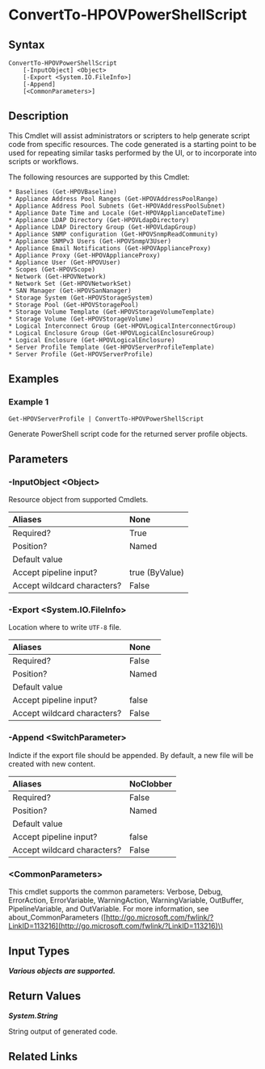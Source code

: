 ﻿---
description: 
---

# ConvertTo-HPOVPowerShellScript

## Syntax

```text
ConvertTo-HPOVPowerShellScript
    [-InputObject] <Object>
    [-Export <System.IO.FileInfo>]
    [-Append]
    [<CommonParameters>]
```

## Description

This Cmdlet will assist administrators or scripters to help generate script code from specific resources.  The code generated is a starting point to be used for repeating similar tasks performed by the UI, or to incorporate into scripts or workflows.

The following resources are supported by this Cmdlet:

	* Baselines (Get-HPOVBaseline)
	* Appliance Address Pool Ranges (Get-HPOVAddressPoolRange)
	* Appliance Address Pool Subnets (Get-HPOVAddressPoolSubnet)
	* Appliance Date Time and Locale (Get-HPOVApplianceDateTime)
	* Appliance LDAP Directory (Get-HPOVLdapDirectory)
	* Appliance LDAP Directory Group (Get-HPOVLdapGroup)
	* Appliance SNMP configuration (Get-HPOVSnmpReadCommunity)
	* Appliance SNMPv3 Users (Get-HPOVSnmpV3User)
	* Appliance Email Notifications (Get-HPOVApplianceProxy)
	* Appliance Proxy (Get-HPOVApplianceProxy)
	* Appliance User (Get-HPOVUser)
	* Scopes (Get-HPOVScope)
	* Network (Get-HPOVNetwork)
	* Network Set (Get-HPOVNetworkSet)
	* SAN Manager (Get-HPOVSanNanager)
	* Storage System (Get-HPOVStorageSystem)
	* Storage Pool (Get-HPOVStoragePool)
	* Storage Volume Template (Get-HPOVStorageVolumeTemplate)
	* Storage Volume (Get-HPOVStorageVolume)
	* Logical Interconnect Group (Get-HPOVLogicalInterconnectGroup)
	* Logical Enclosure Group (Get-HPOVLogicalEnclosureGroup)
	* Logical Enclosure (Get-HPOVLogicalEnclosure)
	* Server Profile Template (Get-HPOVServerProfileTemplate)
	* Server Profile (Get-HPOVServerProfile)

## Examples

###  Example 1 

```text
Get-HPOVServerProfile | ConvertTo-HPOVPowerShellScript

```

Generate PowerShell script code for the returned server profile objects.

## Parameters

### -InputObject &lt;Object&gt;

Resource object from supported Cmdlets.

| Aliases | None |
| :--- | :--- |
| Required? | True |
| Position? | Named |
| Default value |  |
| Accept pipeline input? | true (ByValue) |
| Accept wildcard characters? | False |

### -Export &lt;System.IO.FileInfo&gt;

Location where to write `UTF-8` file.

| Aliases | None |
| :--- | :--- |
| Required? | False |
| Position? | Named |
| Default value |  |
| Accept pipeline input? | false |
| Accept wildcard characters? | False |

### -Append &lt;SwitchParameter&gt;

Indicte if the export file should be appended.  By default, a new file will be created with new content.

| Aliases | NoClobber |
| :--- | :--- |
| Required? | False |
| Position? | Named |
| Default value |  |
| Accept pipeline input? | false |
| Accept wildcard characters? | False |

### &lt;CommonParameters&gt;

This cmdlet supports the common parameters: Verbose, Debug, ErrorAction, ErrorVariable, WarningAction, WarningVariable, OutBuffer, PipelineVariable, and OutVariable. For more information, see about\_CommonParameters \([http://go.microsoft.com/fwlink/?LinkID=113216](http://go.microsoft.com/fwlink/?LinkID=113216)\)

## Input Types

_**Various objects are supported.**_



## Return Values

_**System.String**_

String output of generated code.


## Related Links

